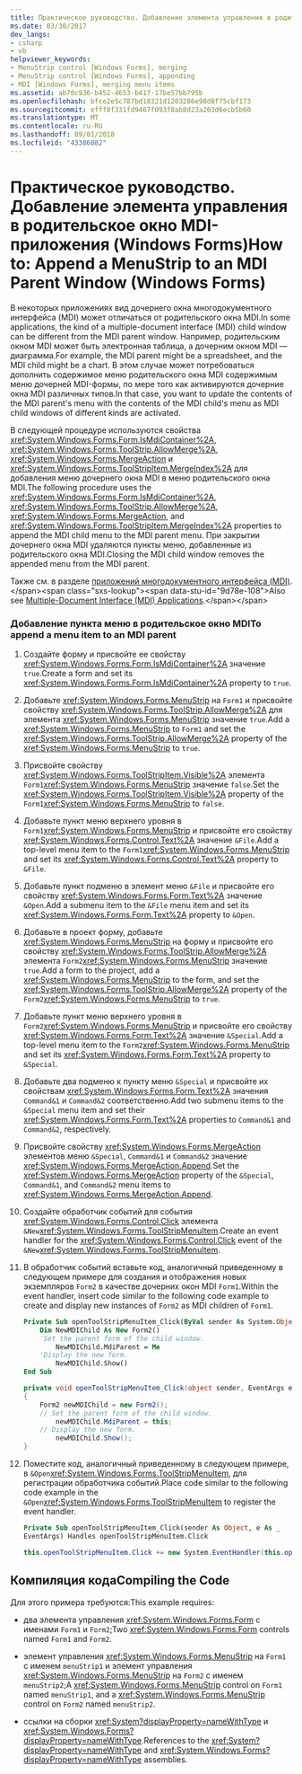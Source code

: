 ```yaml
---
title: Практическое руководство. Добавление элемента управления в родительское окно MDI-приложения (Windows Forms)
ms.date: 03/30/2017
dev_langs:
- csharp
- vb
helpviewer_keywords:
- MenuStrip control [Windows Forms], merging
- MenuStrip control [Windows Forms], appending
- MDI [Windows Forms], merging menu items
ms.assetid: ab70c936-b452-4653-b417-17be57bb795b
ms.openlocfilehash: bfce2e5c787bd18321d1203286e98d8f75cbf173
ms.sourcegitcommit: efff8f331fd9467f093f8ab8d23a203d6ecb5b60
ms.translationtype: MT
ms.contentlocale: ru-RU
ms.lasthandoff: 09/01/2018
ms.locfileid: "43386082"
---
```

# <a name="how-to-append-a-menustrip-to-an-mdi-parent-window-windows-forms"></a><span data-ttu-id="9d78e-102">Практическое руководство. Добавление элемента управления в родительское окно MDI-приложения (Windows Forms)</span><span class="sxs-lookup"><span data-stu-id="9d78e-102">How to: Append a MenuStrip to an MDI Parent Window (Windows Forms)</span></span>
<span data-ttu-id="9d78e-103">В некоторых приложениях вид дочернего окна многодокументного интерфейса (MDI) может отличаться от родительского окна MDI.</span><span class="sxs-lookup"><span data-stu-id="9d78e-103">In some applications, the kind of a multiple-document interface (MDI) child window can be different from the MDI parent window.</span></span> <span data-ttu-id="9d78e-104">Например, родительским окном MDI может быть электронная таблица, а дочерним окном MDI — диаграмма.</span><span class="sxs-lookup"><span data-stu-id="9d78e-104">For example, the MDI parent might be a spreadsheet, and the MDI child might be a chart.</span></span> <span data-ttu-id="9d78e-105">В этом случае может потребоваться дополнить содержимое меню родительского окна MDI содержимым меню дочерней MDI-формы, по мере того как активируются дочерние окна MDI различных типов.</span><span class="sxs-lookup"><span data-stu-id="9d78e-105">In that case, you want to update the contents of the MDI parent's menu with the contents of the MDI child's menu as MDI child windows of different kinds are activated.</span></span>  
  
 <span data-ttu-id="9d78e-106">В следующей процедуре используются свойства <xref:System.Windows.Forms.Form.IsMdiContainer%2A>, <xref:System.Windows.Forms.ToolStrip.AllowMerge%2A>, <xref:System.Windows.Forms.MergeAction> и <xref:System.Windows.Forms.ToolStripItem.MergeIndex%2A> для добавления меню дочернего окна MDI в меню родительского окна MDI.</span><span class="sxs-lookup"><span data-stu-id="9d78e-106">The following procedure uses the <xref:System.Windows.Forms.Form.IsMdiContainer%2A>, <xref:System.Windows.Forms.ToolStrip.AllowMerge%2A>, <xref:System.Windows.Forms.MergeAction>, and <xref:System.Windows.Forms.ToolStripItem.MergeIndex%2A> properties to append the MDI child menu to the MDI parent menu.</span></span> <span data-ttu-id="9d78e-107">При закрытии дочернего окна MDI удаляются пункты меню, добавленные из родительского окна MDI.</span><span class="sxs-lookup"><span data-stu-id="9d78e-107">Closing the MDI child window removes the appended menu from the MDI parent.</span></span>  
  
 <span data-ttu-id="9d78e-108">Также см. в разделе [приложений многодокументного интерфейса (MDI)](https://msdn.microsoft.com/library/xyhh2e7e\(v=vs.110\)).</span><span class="sxs-lookup"><span data-stu-id="9d78e-108">Also see [Multiple-Document Interface (MDI) Applications](https://msdn.microsoft.com/library/xyhh2e7e\(v=vs.110\)).</span></span>  
  
### <a name="to-append-a-menu-item-to-an-mdi-parent"></a><span data-ttu-id="9d78e-109">Добавление пункта меню в родительское окно MDI</span><span class="sxs-lookup"><span data-stu-id="9d78e-109">To append a menu item to an MDI parent</span></span>  
  
1.  <span data-ttu-id="9d78e-110">Создайте форму и присвойте ее свойству <xref:System.Windows.Forms.Form.IsMdiContainer%2A> значение `true`.</span><span class="sxs-lookup"><span data-stu-id="9d78e-110">Create a form and set its <xref:System.Windows.Forms.Form.IsMdiContainer%2A> property to `true`.</span></span>  
  
2.  <span data-ttu-id="9d78e-111">Добавьте <xref:System.Windows.Forms.MenuStrip> на `Form1` и присвойте свойству <xref:System.Windows.Forms.ToolStrip.AllowMerge%2A> для элемента <xref:System.Windows.Forms.MenuStrip> значение `true`.</span><span class="sxs-lookup"><span data-stu-id="9d78e-111">Add a <xref:System.Windows.Forms.MenuStrip> to `Form1` and set the <xref:System.Windows.Forms.ToolStrip.AllowMerge%2A> property of the <xref:System.Windows.Forms.MenuStrip> to `true`.</span></span>  
  
3.  <span data-ttu-id="9d78e-112">Присвойте свойству <xref:System.Windows.Forms.ToolStripItem.Visible%2A> элемента `Form1`<xref:System.Windows.Forms.MenuStrip> значение `false`.</span><span class="sxs-lookup"><span data-stu-id="9d78e-112">Set the <xref:System.Windows.Forms.ToolStripItem.Visible%2A> property of the `Form1`<xref:System.Windows.Forms.MenuStrip> to `false`.</span></span>  
  
4.  <span data-ttu-id="9d78e-113">Добавьте пункт меню верхнего уровня в `Form1`<xref:System.Windows.Forms.MenuStrip> и присвойте его свойству <xref:System.Windows.Forms.Control.Text%2A> значение `&File`.</span><span class="sxs-lookup"><span data-stu-id="9d78e-113">Add a top-level menu item to the `Form1`<xref:System.Windows.Forms.MenuStrip> and set its <xref:System.Windows.Forms.Control.Text%2A> property to `&File`.</span></span>  
  
5.  <span data-ttu-id="9d78e-114">Добавьте пункт подменю в элемент меню `&File` и присвойте его свойству <xref:System.Windows.Forms.Form.Text%2A> значение `&Open`.</span><span class="sxs-lookup"><span data-stu-id="9d78e-114">Add a submenu item to the `&File` menu item and set its <xref:System.Windows.Forms.Form.Text%2A> property to `&Open`.</span></span>  
  
6.  <span data-ttu-id="9d78e-115">Добавьте в проект форму, добавьте <xref:System.Windows.Forms.MenuStrip> на форму и присвойте его свойству <xref:System.Windows.Forms.ToolStrip.AllowMerge%2A> элемента `Form2`<xref:System.Windows.Forms.MenuStrip> значение `true`.</span><span class="sxs-lookup"><span data-stu-id="9d78e-115">Add a form to the project, add a <xref:System.Windows.Forms.MenuStrip> to the form, and set the <xref:System.Windows.Forms.ToolStrip.AllowMerge%2A> property of the `Form2`<xref:System.Windows.Forms.MenuStrip> to `true`.</span></span>  
  
7.  <span data-ttu-id="9d78e-116">Добавьте пункт меню верхнего уровня в `Form2`<xref:System.Windows.Forms.MenuStrip> и присвойте его свойству <xref:System.Windows.Forms.Form.Text%2A> значение `&Special`.</span><span class="sxs-lookup"><span data-stu-id="9d78e-116">Add a top-level menu item to the `Form2`<xref:System.Windows.Forms.MenuStrip> and set its <xref:System.Windows.Forms.Form.Text%2A> property to `&Special`.</span></span>  
  
8.  <span data-ttu-id="9d78e-117">Добавьте два подменю к пункту меню `&Special` и присвойте их свойствам <xref:System.Windows.Forms.Form.Text%2A> значения `Command&1` и `Command&2` соответственно.</span><span class="sxs-lookup"><span data-stu-id="9d78e-117">Add two submenu items to the `&Special` menu item and set their <xref:System.Windows.Forms.Form.Text%2A> properties to `Command&1` and `Command&2`, respectively.</span></span>  
  
9. <span data-ttu-id="9d78e-118">Присвойте свойству <xref:System.Windows.Forms.MergeAction> элементов меню `&Special`, `Command&1` и `Command&2` значение <xref:System.Windows.Forms.MergeAction.Append>.</span><span class="sxs-lookup"><span data-stu-id="9d78e-118">Set the <xref:System.Windows.Forms.MergeAction> property of the `&Special`, `Command&1`, and `Command&2` menu items to <xref:System.Windows.Forms.MergeAction.Append>.</span></span>  
  
10. <span data-ttu-id="9d78e-119">Создайте обработчик событий для события <xref:System.Windows.Forms.Control.Click> элемента `&New`<xref:System.Windows.Forms.ToolStripMenuItem>.</span><span class="sxs-lookup"><span data-stu-id="9d78e-119">Create an event handler for the <xref:System.Windows.Forms.Control.Click> event of the `&New`<xref:System.Windows.Forms.ToolStripMenuItem>.</span></span>  
  
11. <span data-ttu-id="9d78e-120">В обработчик событий вставьте код, аналогичный приведенному в следующем примере для создания и отображения новых экземпляров `Form2` в качестве дочерних окон MDI `Form1`.</span><span class="sxs-lookup"><span data-stu-id="9d78e-120">Within the event handler, insert code similar to the following code example to create and display new instances of `Form2` as MDI children of `Form1`.</span></span>  
  
    ```vb  
    Private Sub openToolStripMenuItem_Click(ByVal sender As System.Object, ByVal e As System.EventArgs) Handles openToolStripMenuItem.Click  
        Dim NewMDIChild As New Form2()  
        'Set the parent form of the child window.  
            NewMDIChild.MdiParent = Me  
        'Display the new form.  
            NewMDIChild.Show()  
    End Sub  
    ```  
  
    ```csharp  
    private void openToolStripMenuItem_Click(object sender, EventArgs e)  
    {  
        Form2 newMDIChild = new Form2();  
        // Set the parent form of the child window.  
            newMDIChild.MdiParent = this;  
        // Display the new form.  
            newMDIChild.Show();  
    }  
    ```  
  
12. <span data-ttu-id="9d78e-121">Поместите код, аналогичный приведенному в следующем примере, в `&Open`<xref:System.Windows.Forms.ToolStripMenuItem>, для регистрации обработчика событий.</span><span class="sxs-lookup"><span data-stu-id="9d78e-121">Place code similar to the following code example in the `&Open`<xref:System.Windows.Forms.ToolStripMenuItem> to register the event handler.</span></span>  
  
    ```vb  
    Private Sub openToolStripMenuItem_Click(sender As Object, e As _  
    EventArgs) Handles openToolStripMenuItem.Click  
    ```  
  
    ```csharp  
    this.openToolStripMenuItem.Click += new System.EventHandler(this.openToolStripMenuItem_Click);  
    ```  
  
## <a name="compiling-the-code"></a><span data-ttu-id="9d78e-122">Компиляция кода</span><span class="sxs-lookup"><span data-stu-id="9d78e-122">Compiling the Code</span></span>  
 <span data-ttu-id="9d78e-123">Для этого примера требуются:</span><span class="sxs-lookup"><span data-stu-id="9d78e-123">This example requires:</span></span>  
  
-   <span data-ttu-id="9d78e-124">два элемента управления <xref:System.Windows.Forms.Form> с именами `Form1` и `Form2`;</span><span class="sxs-lookup"><span data-stu-id="9d78e-124">Two <xref:System.Windows.Forms.Form> controls named `Form1` and `Form2`.</span></span>  
  
-   <span data-ttu-id="9d78e-125">элемент управления <xref:System.Windows.Forms.MenuStrip> на `Form1` с именем `menuStrip1` и элемент управления <xref:System.Windows.Forms.MenuStrip> на `Form2` с именем `menuStrip2`;</span><span class="sxs-lookup"><span data-stu-id="9d78e-125">A <xref:System.Windows.Forms.MenuStrip> control on `Form1` named `menuStrip1`, and a <xref:System.Windows.Forms.MenuStrip> control on `Form2` named `menuStrip2`.</span></span>  
  
-   <span data-ttu-id="9d78e-126">ссылки на сборки <xref:System?displayProperty=nameWithType> и <xref:System.Windows.Forms?displayProperty=nameWithType>.</span><span class="sxs-lookup"><span data-stu-id="9d78e-126">References to the <xref:System?displayProperty=nameWithType> and <xref:System.Windows.Forms?displayProperty=nameWithType> assemblies.</span></span>
